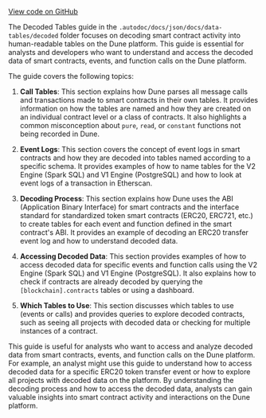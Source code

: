 [View code on GitHub](https://dune.com/.autodoc/docs/json/docs/data-tables/decoded)

The Decoded Tables guide in the `.autodoc/docs/json/docs/data-tables/decoded` folder focuses on decoding smart contract activity into human-readable tables on the Dune platform. This guide is essential for analysts and developers who want to understand and access the decoded data of smart contracts, events, and function calls on the Dune platform.

The guide covers the following topics:

1. **Call Tables**: This section explains how Dune parses all message calls and transactions made to smart contracts in their own tables. It provides information on how the tables are named and how they are created on an individual contract level or a class of contracts. It also highlights a common misconception about `pure`, `read`, or `constant` functions not being recorded in Dune.

2. **Event Logs**: This section covers the concept of event logs in smart contracts and how they are decoded into tables named according to a specific schema. It provides examples of how to name tables for the V2 Engine (Spark SQL) and V1 Engine (PostgreSQL) and how to look at event logs of a transaction in Etherscan.

3. **Decoding Process**: This section explains how Dune uses the ABI (Application Binary Interface) for smart contracts and the interface standard for standardized token smart contracts (ERC20, ERC721, etc.) to create tables for each event and function defined in the smart contract's ABI. It provides an example of decoding an ERC20 transfer event log and how to understand decoded data.

4. **Accessing Decoded Data**: This section provides examples of how to access decoded data for specific events and function calls using the V2 Engine (Spark SQL) and V1 Engine (PostgreSQL). It also explains how to check if contracts are already decoded by querying the `[blockchain].contracts` tables or using a dashboard.

5. **Which Tables to Use**: This section discusses which tables to use (events or calls) and provides queries to explore decoded contracts, such as seeing all projects with decoded data or checking for multiple instances of a contract.

This guide is useful for analysts who want to access and analyze decoded data from smart contracts, events, and function calls on the Dune platform. For example, an analyst might use this guide to understand how to access decoded data for a specific ERC20 token transfer event or how to explore all projects with decoded data on the platform. By understanding the decoding process and how to access the decoded data, analysts can gain valuable insights into smart contract activity and interactions on the Dune platform.
